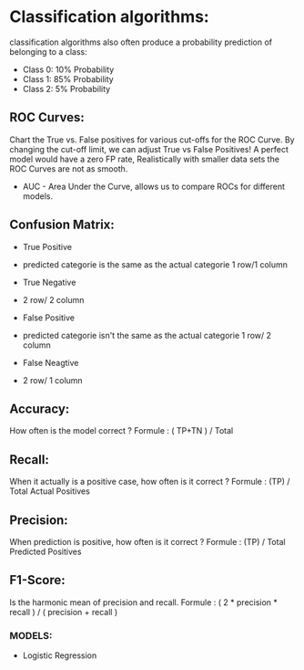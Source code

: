 # Classification algorithms:
classification algorithms also often produce a probability prediction of belonging to a class:
- Class 0: 10% Probability
- Class 1: 85% Probability
- Class 2: 5% Probability

## ROC Curves:
Chart the True vs. False positives for various cut-offs for the ROC Curve.
By changing the cut-off limit, we can adjust True vs False Positives!
A perfect model would have a zero FP rate, Realistically with smaller data sets the ROC Curves are not as smooth.
- AUC - Area Under the Curve, allows us to compare ROCs for different models.

## Confusion Matrix:
- True Positive
* predicted categorie is the same as the actual categorie 1 row/1 column
- True Negative
* 2 row/ 2 column
- False Positive
* predicted categorie isn't the same as the actual categorie 1 row/ 2 column
- False Neagtive
* 2 row/ 1 column

## Accuracy:
How often is the model correct ? 
Formule : ( TP+TN ) / Total

## Recall:
When it actually is a positive case, how often is it correct ?
Formule : (TP) / Total Actual Positives

## Precision:
When prediction is positive, how often is it correct ?
Formule : (TP) / Total Predicted Positives

## F1-Score:
Is the harmonic mean of precision and recall.
Formule : ( 2 * precision * recall ) / ( precision + recall )


### MODELS:
- Logistic Regression

